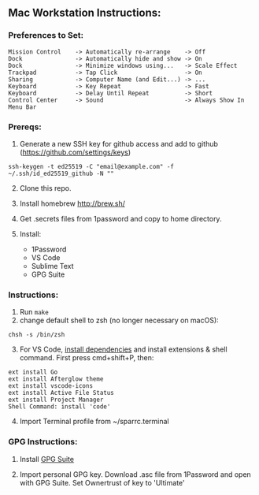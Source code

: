 ## Mac Workstation Instructions:

### Preferences to Set:

    Mission Control    -> Automatically re-arrange    -> Off
    Dock               -> Automatically hide and show -> On
    Dock               -> Minimize windows using...   -> Scale Effect
    Trackpad           -> Tap Click                   -> On
    Sharing            -> Computer Name (and Edit...) -> ...
    Keyboard           -> Key Repeat                  -> Fast
    Keyboard           -> Delay Until Repeat          -> Short
    Control Center     -> Sound                       -> Always Show In Menu Bar

### Prereqs:

1. Generate a new SSH key for github access and add to github (https://github.com/settings/keys)
```
ssh-keygen -t ed25519 -C "email@example.com" -f ~/.ssh/id_ed25519_github -N ""
```
2. Clone this repo.
3. Install homebrew http://brew.sh/
4. Get .secrets files from 1password and copy to home directory.
5. Install:

    - 1Password
    - VS Code
    - Sublime Text
    - GPG Suite

### Instructions:

1. Run `make`
2. change default shell to zsh (no longer necessary on macOS):
```
chsh -s /bin/zsh
```
3. For VS Code, [install dependencies](https://github.com/Microsoft/vscode-go) and install extensions & shell command. First press cmd+shift+P, then:
```
ext install Go
ext install Afterglow theme
ext install vscode-icons
ext install Active File Status
ext install Project Manager
Shell Command: install 'code'
```
4. Import Terminal profile from ~/sparrc.terminal

### GPG Instructions:

1. Install [GPG Suite](https://gpgtools.org/)

2. Import personal GPG key. Download .asc file from 1Password and open with GPG Suite. Set Ownertrust of key to 'Ultimate'

